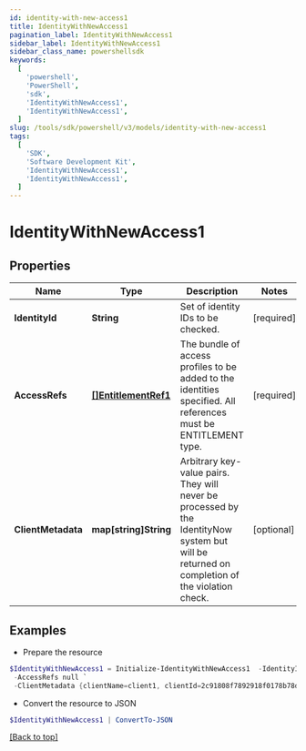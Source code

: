 ```yaml
---
id: identity-with-new-access1
title: IdentityWithNewAccess1
pagination_label: IdentityWithNewAccess1
sidebar_label: IdentityWithNewAccess1
sidebar_class_name: powershellsdk
keywords:
  [
    'powershell',
    'PowerShell',
    'sdk',
    'IdentityWithNewAccess1',
    'IdentityWithNewAccess1',
  ]
slug: /tools/sdk/powershell/v3/models/identity-with-new-access1
tags:
  [
    'SDK',
    'Software Development Kit',
    'IdentityWithNewAccess1',
    'IdentityWithNewAccess1',
  ]
---
```


# IdentityWithNewAccess1

## Properties

| Name | Type | Description | Notes |
| --- | --- | --- | --- |
| **IdentityId** | **String** | Set of identity IDs to be checked. | [required] |
| **AccessRefs** | [**[]EntitlementRef1**](entitlement-ref1) | The bundle of access profiles to be added to the identities specified. All references must be ENTITLEMENT type. | [required] |
| **ClientMetadata** | **map[string]String** | Arbitrary key-value pairs. They will never be processed by the IdentityNow system but will be returned on completion of the violation check. | [optional] |

## Examples

- Prepare the resource

```powershell
$IdentityWithNewAccess1 = Initialize-IdentityWithNewAccess1  -IdentityId 2c91809050db617d0150e0bf3215385e `
 -AccessRefs null `
 -ClientMetadata {clientName=client1, clientId=2c91808f7892918f0178b78da4a305a1}
```

- Convert the resource to JSON

```powershell
$IdentityWithNewAccess1 | ConvertTo-JSON
```

[[Back to top]](#)
